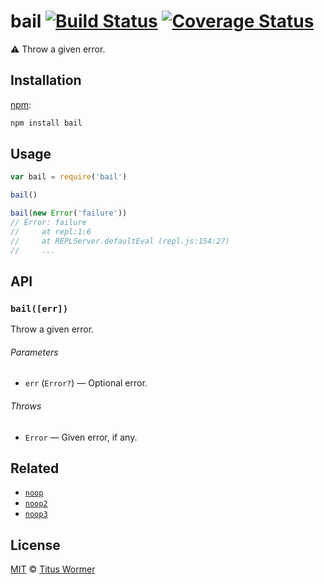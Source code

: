 # bail [![Build Status][travis-badge]][travis] [![Coverage Status][codecov-badge]][codecov]

:warning: Throw a given error.

## Installation

[npm][npm-install]:

```bash
npm install bail
```

## Usage

```js
var bail = require('bail')

bail()

bail(new Error('failure'))
// Error: failure
//     at repl:1:6
//     at REPLServer.defaultEval (repl.js:154:27)
//     ...
```

## API

### `bail([err])`

Throw a given error.

###### Parameters

*   `err` (`Error?`) — Optional error.

###### Throws

*   `Error` — Given error, if any.

## Related

*   [`noop`][noop]
*   [`noop2`][noop2]
*   [`noop3`][noop3]

## License

[MIT][license] © [Titus Wormer][author]

<!-- Definitions -->

[travis-badge]: https://img.shields.io/travis/wooorm/bail.svg

[travis]: https://travis-ci.org/wooorm/bail

[codecov-badge]: https://img.shields.io/codecov/c/github/wooorm/bail.svg

[codecov]: https://codecov.io/github/wooorm/bail

[npm-install]: https://docs.npmjs.com/cli/install

[license]: LICENSE

[author]: http://wooorm.com

[noop]: https://www.npmjs.com/package/noop

[noop2]: https://www.npmjs.com/package/noop2

[noop3]: https://www.npmjs.com/package/noop3
